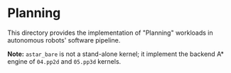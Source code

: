 # Planning

This directory provides the implementation of "Planning" workloads in
autonomous robots' software pipeline.

**Note:** `astar_bare` is not a stand-alone kernel; it implement the backend A\*
engine of `04.pp2d` and `05.pp3d` kernels.
